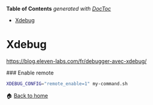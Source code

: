 <!-- START doctoc generated TOC please keep comment here to allow auto update -->
<!-- DON'T EDIT THIS SECTION, INSTEAD RE-RUN doctoc TO UPDATE -->
**Table of Contents**  *generated with [DocToc](https://github.com/thlorenz/doctoc)*

- [Xdebug](#xdebug)

<!-- END doctoc generated TOC please keep comment here to allow auto update -->

Xdebug
======

https://blog.eleven-labs.com/fr/debugger-avec-xdebug/


### Enable remote

```bash
XDEBUG_CONFIG="remote_enable=1" my-command.sh
```

:house: [Back to home](../../)